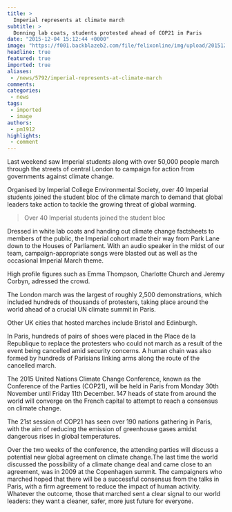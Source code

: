 ```yaml
---
title: >
  Imperial represents at climate march
subtitle: >
  Donning lab coats, students protested ahead of COP21 in Paris
date: "2015-12-04 15:12:44 +0000"
image: "https://f001.backblazeb2.com/file/felixonline/img/upload/201512041512-ygr12-climate.jpg"
headline: true
featured: true
imported: true
aliases:
 - /news/5792/imperial-represents-at-climate-march
comments:
categories:
 - news
tags:
 - imported
 - image
authors:
 - pm1912
highlights:
 - comment
---
```


Last weekend saw Imperial students along with over 50,000 people march through the streets of central London to campaign for action from governments against climate change.

Organised by Imperial College Environmental Society, over 40 Imperial students joined the student bloc of the climate march to demand that global leaders take action to tackle the growing threat of global warming.

> Over 40 Imperial students joined the student bloc

Dressed in white lab coats and handing out climate change factsheets to members of the public, the Imperial cohort made their way from Park Lane down to the Houses of Parliament. With an audio speaker in the midst of our team, campaign-appropriate songs were blasted out as well as the occasional Imperial March theme.

High profile figures such as Emma Thompson, Charlotte Church and Jeremy Corbyn, adressed the crowd.

The London march was the largest of roughly 2,500 demonstrations, which included hundreds of thousands of protesters, taking place around the world ahead of a crucial UN climate summit in Paris.

Other UK cities that hosted marches include Bristol and Edinburgh.

In Paris, hundreds of pairs of shoes were placed in the Place de la Republique to replace the protesters who could not march as a result of the event being cancelled amid security concerns. A human chain was also formed by hundreds of Parisians linking arms along the route of the cancelled march.

The 2015 United Nations Climate Change Conference, known as the Conference of the Parties (COP21), will be held in Paris from Monday 30th November until Friday 11th December. 147 heads of state from around the world will converge on the French capital to attempt to reach a consensus on climate change.

The 21st session of COP21 has seen over 190 nations gathering in Paris, with the aim of reducing the emission of greenhouse gases amidst dangerous rises in global temperatures.

Over the two weeks of the conference, the attending parties will discuss a potential new global agreement on climate change.The last time the world discussed the possibility of a climate change deal and came close to an agreement, was in 2009 at the Copenhagen summit. The campaigners who marched hoped that there will be a successful consensus from the talks in Paris, with a firm agreement to reduce the impact of human activity. Whatever the outcome, those that marched sent a clear signal to our world leaders: they want a cleaner, safer, more just future for everyone.
